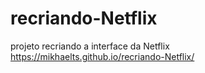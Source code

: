 # recriando-Netflix
projeto recriando a interface da Netflix
https://mikhaelts.github.io/recriando-Netflix/
